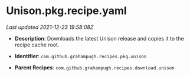 # Unison.pkg.recipe.yaml

_Last updated 2021-12-23 19:58:08Z_

- **Description**: Downloads the latest Unison release and copies it to the recipe cache root.

- **Identifier**: `com.github.grahampugh.recipes.pkg.unison`

- **Parent Recipes**: `com.github.grahampugh.recipes.download.unison`